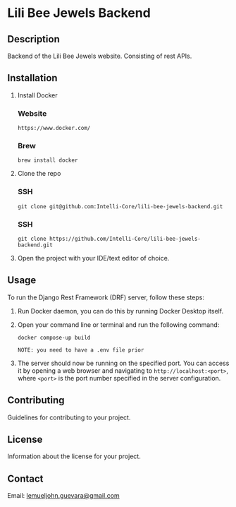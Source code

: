 # Lili Bee Jewels Backend

## Description

Backend of the Lili Bee Jewels website. Consisting of rest APIs.

## Installation
1. Install Docker
   ### Website
   ```
   https://www.docker.com/
   ```
   ### Brew
   ```
   brew install docker
   ```

2. Clone the repo
    ### SSH
    ```
    git clone git@github.com:Intelli-Core/lili-bee-jewels-backend.git
    ```

    ### SSH
    ```
    git clone https://github.com/Intelli-Core/lili-bee-jewels-backend.git
    ```
3. Open the project with your IDE/text editor of choice.

## Usage

To run the Django Rest Framework (DRF) server, follow these steps:
1. Run Docker daemon, you can do this by running Docker Desktop itself.

2. Open your command line or terminal and run the following command:
    ```
    docker compose-up build

    NOTE: you need to have a .env file prior
    ```

3. The server should now be running on the specified port. You can access it by opening a web browser and navigating to `http://localhost:<port>`, where `<port>` is the port number specified in the server configuration.

## Contributing

Guidelines for contributing to your project.

## License

Information about the license for your project.

## Contact
Email: lemueljohn.guevara@gmail.com

